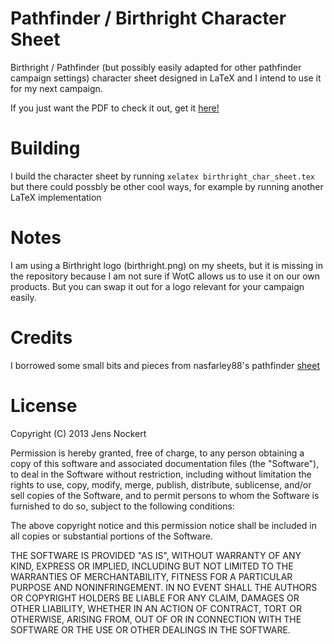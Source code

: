 Pathfinder / Birthright Character Sheet
================================================================================

Birthright / Pathfinder (but possibly easily adapted for other pathfinder
campaign settings) character sheet designed in LaTeX and I intend to use it for
my next campaign.

If you just want the PDF to check it out, get it [here!][sheet]

 [sheet]: https://github.com/JensNockert/character-sheet/blob/master/birthright_char_sheet.pdf?raw=true


Building
================================================================================

I build the character sheet by running `xelatex birthright_char_sheet.tex` but
there could possbly be other cool ways, for example by running another LaTeX
implementation


Notes
================================================================================

I am using a Birthright logo (birthright.png) on my sheets, but it is missing
in the repository because I am not sure if WotC allows us to use it on our own
products. But you can swap it out for a logo relevant for your campaign easily.


Credits
================================================================================

I borrowed some small bits and pieces from nasfarley88's pathfinder [sheet][1]

 [1]: https://github.com/nasfarley88/rpg-char-sheet-latex


License
================================================================================

Copyright (C) 2013 Jens Nockert

Permission is hereby granted, free of charge, to any person obtaining a copy of
this software and associated documentation files (the "Software"), to deal in
the Software without restriction, including without limitation the rights to
use, copy, modify, merge, publish, distribute, sublicense, and/or sell copies of
the Software, and to permit persons to whom the Software is furnished to do so,
subject to the following conditions:

The above copyright notice and this permission notice shall be included in all
copies or substantial portions of the Software.

THE SOFTWARE IS PROVIDED "AS IS", WITHOUT WARRANTY OF ANY KIND, EXPRESS OR
IMPLIED, INCLUDING BUT NOT LIMITED TO THE WARRANTIES OF MERCHANTABILITY, FITNESS
FOR A PARTICULAR PURPOSE AND NONINFRINGEMENT. IN NO EVENT SHALL THE AUTHORS OR
COPYRIGHT HOLDERS BE LIABLE FOR ANY CLAIM, DAMAGES OR OTHER LIABILITY, WHETHER
IN AN ACTION OF CONTRACT, TORT OR OTHERWISE, ARISING FROM, OUT OF OR IN
CONNECTION WITH THE SOFTWARE OR THE USE OR OTHER DEALINGS IN THE SOFTWARE.
